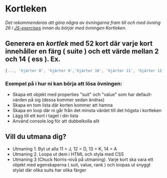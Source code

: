 # Kortleken
*Det rekommenderas att göra några av övningarna fram till och med övning 26 i [JS-exercises](https://github.com/BFU-2023/JS-exercises) innan du börjar med övningen Kortleken.*

## Generera en *kortlek* med 52 kort där varje kort innehåller en färg ( suite ) och ett värde mellan 2 och 14 ( ess ). Ex.

```javascript
[..., 'hjärter 8', 'hjärter 9','hjärter 10', 'hjärter 11', 'hjärter 12', 'hjärter 13', 'hjärter 14', 'klöver 2', 'klöver 3', 'klöver 4', ...]
```


### Exempel på i hur ni kan börja att lösa övningen:
* Skapa ett objekt med properties "suit" och "value" som har default-värden på sig (dessa kommer sedan ändras)
* Skapa en tom lista där korten kommer att hamna
* Skapa en loop där ni går från det minsta värdet till det högsta i kortleken
* Lägg till ett kort i taget i din lista
* Använd console.log för att dubbelkolla allt


## Vill du utmana dig?
* Utmaning 1. Byt ut alla 11 = J, 12 = D, 13 = K, 14 = A
* Utmaning 2. Loopa ut dem i HTML och styla med CSS
* Utmaning 3 (Chuck Norris-nivå på utmaning). Varje kort ska vara ett objekt med egenskaperna ( suit, value, rank ) och loopas ut snyggt stylat där olika suits har olika färger
